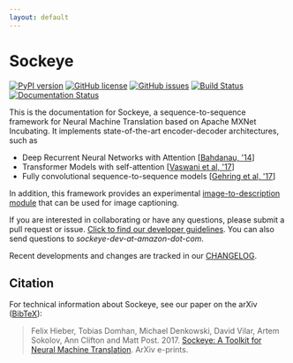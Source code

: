 ```yaml
---
layout: default
---
```


# Sockeye

[![PyPI version](https://badge.fury.io/py/sockeye.svg)](https://badge.fury.io/py/sockeye)
[![GitHub license](https://img.shields.io/github/license/awslabs/sockeye.svg)](https://github.com/awslabs/sockeye/blob/master/LICENSE)
[![GitHub issues](https://img.shields.io/github/issues/awslabs/sockeye.svg)](https://github.com/awslabs/sockeye/issues)
[![Build Status](https://travis-ci.org/awslabs/sockeye.svg?branch=master)](https://travis-ci.org/awslabs/sockeye)
[![Documentation Status](https://readthedocs.org/projects/sockeye/badge/?version=latest)](http://sockeye.readthedocs.io/en/latest/?badge=latest)

This is the documentation for Sockeye, a sequence-to-sequence framework for Neural Machine Translation based on Apache MXNet Incubating.
It implements state-of-the-art encoder-decoder architectures, such as

- Deep Recurrent Neural Networks with Attention [[Bahdanau, '14](https://arxiv.org/abs/1409.0473)]
- Transformer Models with self-attention [[Vaswani et al, '17](https://arxiv.org/abs/1706.03762)]
- Fully convolutional sequence-to-sequence models [[Gehring et al, '17](https://arxiv.org/abs/1705.03122)]

In addition, this framework provides an experimental [image-to-description module](https://github.com/awslabs/sockeye/tree/master/sockeye/image_captioning) that can be used for image captioning.

If you are interested in collaborating or have any questions, please submit a pull request or issue. [Click to find our developer guidelines](development.html).
You can also send questions to *sockeye-dev-at-amazon-dot-com*.

Recent developments and changes are tracked in our [CHANGELOG](https://github.com/awslabs/sockeye/blob/master/CHANGELOG.md).

## Citation

For technical information about Sockeye, see our paper on the arXiv ([BibTeX](sockeye.bib)):

> Felix Hieber, Tobias Domhan, Michael Denkowski, David Vilar, Artem Sokolov, Ann Clifton and Matt Post. 2017.
> [Sockeye: A Toolkit for Neural Machine Translation](https://arxiv.org/abs/1712.05690). ArXiv e-prints.



